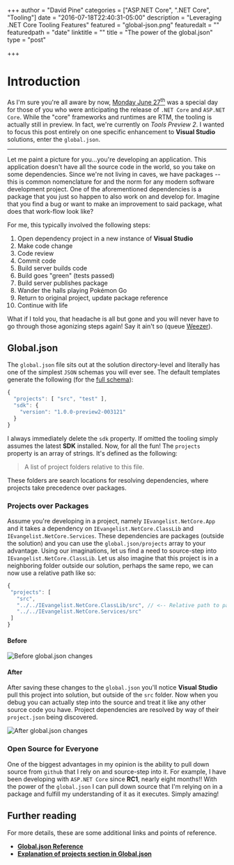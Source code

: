 +++
author = "David Pine"
categories = ["ASP.NET Core", ".NET Core", "Tooling"]
date = "2016-07-18T22:40:31-05:00"
description = "Leveraging .NET Core Tooling Features"
featured = "global-json.png"
featuredalt = ""
featuredpath = "date"
linktitle = ""
title = "The power of the global.json"
type = "post"

+++

# Introduction

As I'm sure you're all aware by now, [Monday June 27<sup>th</sup>](https://blogs.msdn.microsoft.com/dotnet/2016/06/27/announcing-net-core-1-0/) was a
special day for those of you who were anticipating the release of  `.NET Core` and `ASP.NET Core`. While the "core" frameworks and runtimes are RTM, the
tooling is actually still in preview. In fact, we're currently on _Tools Preview 2_. I wanted to focus this post entirely on one specific enhancement
to **Visual Studio** solutions, enter the `global.json`.
<hr/>
Let me paint a picture for you...you're developing an application. This application doesn't have all the source code in the world, so you take on some dependencies.
Since we're not living in caves, we have packages -- this is common nomenclature for and the norm for any modern software development project.
One of the aforementioned dependencies is a package that you just so happen to also work on and develop for. Imagine that you find a bug or want to make
an improvement to said package, what does that work-flow look like?

For me, this typically involved the following steps:

 1. Open dependency project in a new instance of **Visual Studio**
 2. Make code change
 3. Code review
 4. Commit code
 5. Build server builds code
 6. Build goes "green" (tests passed)
 7. Build server publishes package
 8. Wander the halls playing Pokémon Go
 9. Return to original project, update package reference
10. Continue with life

What if I told you, that headache is all but gone and you will never have to go through those agonizing steps again! Say it ain't so 
(queue <a href="https://youtu.be/ENXvZ9YRjbo" target="_blank">Weezer</a>).

## Global.json

The `global.json` file sits out at the solution directory-level and literally has one of the simplest `JSON` schemas you will ever see. The default templates
generate the following (for the [full schema](http://json.schemastore.org/global)):

```javascript
{
  "projects": [ "src", "test" ],
  "sdk": {
    "version": "1.0.0-preview2-003121"
  }
}
```

I always immediately delete the `sdk` property. If omitted the tooling simply assumes the latest **SDK** installed. Now, for all the fun! The `projects` 
property is an array of strings. It's defined as the following:

> <p/> A list of project folders relative to this file.

These folders are search locations for resolving dependencies, where projects take precedence over packages.

### Projects over Packages

Assume you're developing in a project, namely `IEvangelist.NetCore.App` and it takes a dependency on `IEvangelist.NetCore.ClassLib` and `IEvangelist.NetCore.Services`. These 
dependencies are packages (outside the solution) and you can use the `global.json/projects` array to your advantage. Using our imaginations, let us find a need
to source-step into `IEvangelist.NetCore.ClassLib`. Let us also imagine that this project is in a neighboring folder outside our solution, perhaps the same repo,
we can now use a relative path like so:

 ```javascript
{
  "projects": [ 
    "src", 
    "../../IEvangelist.NetCore.ClassLib/src", // <-- Relative path to packaged source
    "../../IEvangelist.NetCore.Services/src"    
  ]
}
```

#### Before

![Before global.json changes](/img/2016/07/before.jpg)

#### After

After saving these changes to the `global.json` you'll notice **Visual Studio** pull this project into solution, but outside of the `src` folder. Now when
you debug you can actually step into the source and treat it like any other source code you have. Project dependencies are resolved by way of their `project.json` being discovered.

![After global.json changes](/img/2016/07/after.jpg)

### Open Source for Everyone

One of the biggest advantages in my opinion is the ability to pull down source from `github` that I rely on and source-step into it. For example, I have been developing with `ASP.NET
Core` since **RC1**, nearly eight months!! With the power of the `global.json` I can pull down source that I'm relying on in a package and fulfill my understanding of it
as it executes. Simply amazing!

## Further reading

For more details, these are some additional links and points of reference.

* [**Global.json Reference**](https://docs.microsoft.com/en-us/dotnet/articles/core/tools/global-json)
* [**Explanation of projects section in Global.json**](http://stackoverflow.com/a/34794054/2410379)
